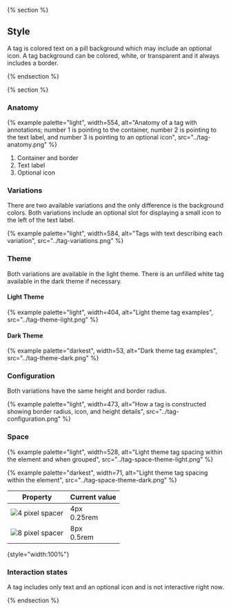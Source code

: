 {% section %}
## Style

A tag is colored text on a pill background which may include an optional icon. A 
tag background can be colored, white, or transparent and it always includes a 
border.

{% endsection %}

{% section %} 

### Anatomy
{% example palette="light",
           width=554,
           alt="Anatomy of a tag with annotations; number 1 is pointing to the container, number 2 is pointing to the text label, and number 3 is pointing to an optional icon",
           src="../tag-anatomy.png" %}
 
1. Container and border
1. Text label
1. Optional icon

### Variations

There are two available variations and the only difference is the background 
colors. Both variations include an optional slot for displaying a small icon to 
the left of the text label.

{% example palette="light",
           width=584,
           alt="Tags with text describing each variation",
           src="../tag-variations.png" %}

### Theme

Both variations are available in the light theme. There is an unfilled white tag 
available in the dark theme if necessary.

#### Light Theme
    
{% example palette="light",
        width=404,
        alt="Light theme tag examples",
        src="../tag-theme-light.png" %}

#### Dark Theme
{% example palette="darkest",
        width=53,
        alt="Dark theme tag examples",
        src="../tag-theme-dark.png" %}

### Configuration

Both variations have the same height and border radius.

{% example palette="light",
        width=473,
        alt="How a tag is constructed showing border radius, icon, and height details",
        src="../tag-configuration.png" %}

### Space

{% example palette="light",
        width=528,
        alt="Light theme tag spacing within the element and when grouped",
        src="../tag-space-theme-light.png" %}

{% example palette="darkest",
        width=71,
        alt="Light theme tag spacing within the element",
        src="../tag-space-theme-dark.png" %}

| Property                                 | Current value  |
| ---------------------------------------- | -------------- |
| ![4 pixel spacer](../tag-4px-spacer.png) | 4px<br>0.25rem |
| ![8 pixel spacer](../tag-8px-spacer.png) | 8px<br>0.5rem  |

{style="width:100%"}

### Interaction states

A tag includes only text and an optional icon and is not interactive right now.

{% endsection %}
